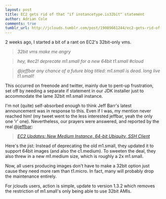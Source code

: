 ```yaml
---
layout: post
title: EC2 gets rid of that "if instancetype.is32bit" statement
author: Adrian Cole
comments: true
tumblr_url: http://jclouds.tumblr.com/post/19009661244/ec2-gets-rid-of-that-if-instancetype-is32bit
---
```


2 weeks ago, I started a bit of a rant on EC2's 32bit-only vms.

>*32bit vms make me angry*

>*hey, #ec2! deprecate m1.small for a new 64bit t1.small #cloud*

>*@jeffbar any chance of a future blog titled: m1.small is dead. long live t1.small!*

This occurred on freenode and twitter, mainly due to pent-up frustration, set off by needing a separate if statement in our JDK installer just to accommodate the lame 32bit m1.small instance.

I'm not (quite) self-absorbed enough to think Jeff Barr's latest announcement was in response to this. Even if I was, my mention never reached him! (my tweet went to the less interested jeffbar, yeah the only one 'r' one). Nevertheless, our prayers were answered, and reported by the real [@jeffbar](https://twitter.com/#!/jeffbarr):

>*[EC2 Updates: New Medium Instance, 64-bit Ubiquity, SSH Client](http://aws.typepad.com/aws/2012/03/ec2-updates-new-instance-64-bit-bit-ubiquity-ssh-client.html)*

Here's the jist: Instead of deprecating the old m1.small, they updated it to support 64bit images (and also the c1.medium). To sweeten the deal, they also threw in a new m1.medium size, which is roughly a 2x m1.small.

Now, all users producing images don't have to make a 32bit option just cause they need more ram than t1.micro. In fact, many will probably drop the maintenance entirely.

For jclouds users, action is simple, update to version 1.3.2 which removes the restriction of m1.small's only being able to use 32bit AMIs.
